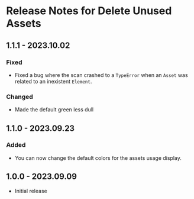 # Release Notes for Delete Unused Assets

## 1.1.1 - 2023.10.02
### Fixed
* Fixed a bug where the scan crashed to a `TypeError` when an `Asset` was related to an inexistent `Element`.

### Changed
* Made the default green less dull


## 1.1.0 - 2023.09.23
### Added
* You can now change the default colors for the assets usage display.

## 1.0.0 - 2023.09.09
* Initial release
